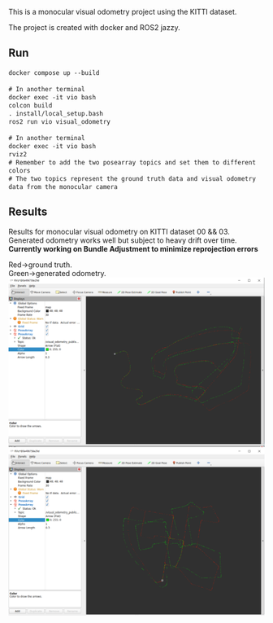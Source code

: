 
This is a monocular visual odometry project using the KITTI dataset.

The project is created with docker and ROS2 jazzy.


## Run
```SHELL
docker compose up --build

# In another terminal
docker exec -it vio bash
colcon build
. install/local_setup.bash
ros2 run vio visual_odometry

# In another terminal
docker exec -it vio bash
rviz2
# Remember to add the two posearray topics and set them to different colors
# The two topics represent the ground truth data and visual odometry data from the monocular camera
```
## Results
Results for monocular visual odometry on KITTI dataset 00 && 03.</br>
Generated odometry works well but subject to heavy drift over time.</br>
**Currently working on Bundle Adjustment to minimize reprojection errors**

Red->ground truth.</br>
Green->generated odometry.
![image](https://github.com/kiki-sarpong/visual_odometry/blob/main/images/capture_kitti_03.PNG?raw=true)
![image](https://github.com/kiki-sarpong/visual_odometry/blob/main/images/kitti_capture_00.PNG?raw=true)

